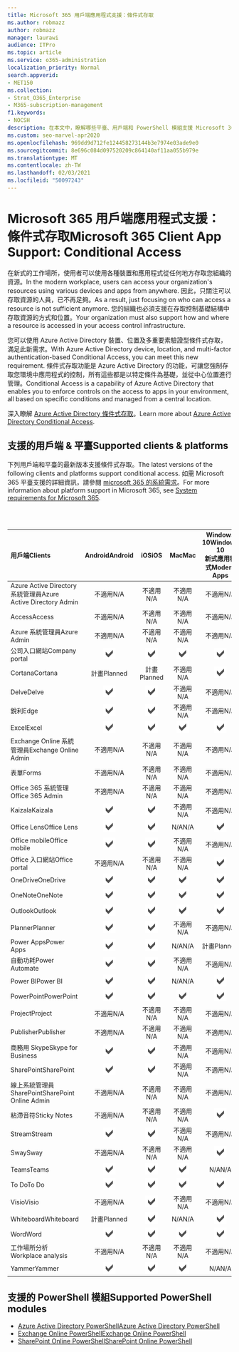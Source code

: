 ```yaml
---
title: Microsoft 365 用戶端應用程式支援：條件式存取
ms.author: robmazz
author: robmazz
manager: laurawi
audience: ITPro
ms.topic: article
ms.service: o365-administration
localization_priority: Normal
search.appverid:
- MET150
ms.collection:
- Strat_O365_Enterprise
- M365-subscription-management
f1.keywords:
- NOCSH
description: 在本文中，瞭解哪些平臺、用戶端和 PowerShell 模組支援 Microsoft 365 的條件式存取。
ms.custom: seo-marvel-apr2020
ms.openlocfilehash: 969dd9d712fe124458273144b3e7974e03ade9e0
ms.sourcegitcommit: 8e696c084d097520209c864140af11aa055b979e
ms.translationtype: MT
ms.contentlocale: zh-TW
ms.lasthandoff: 02/03/2021
ms.locfileid: "50097243"
---
```

# <a name="microsoft-365-client-app-support-conditional-access"></a><span data-ttu-id="de4f2-103">Microsoft 365 用戶端應用程式支援：條件式存取</span><span class="sxs-lookup"><span data-stu-id="de4f2-103">Microsoft 365 Client App Support: Conditional Access</span></span>

<span data-ttu-id="de4f2-104">在新式的工作場所，使用者可以使用各種裝置和應用程式從任何地方存取您組織的資源。</span><span class="sxs-lookup"><span data-stu-id="de4f2-104">In the modern workplace, users can access your organization's resources using various devices and apps from anywhere.</span></span> <span data-ttu-id="de4f2-105">因此，只關注可以存取資源的人員，已不再足夠。</span><span class="sxs-lookup"><span data-stu-id="de4f2-105">As a result, just focusing on who can access a resource is not sufficient anymore.</span></span> <span data-ttu-id="de4f2-106">您的組織也必須支援在存取控制基礎結構中存取資源的方式和位置。</span><span class="sxs-lookup"><span data-stu-id="de4f2-106">Your organization must also support how and where a resource is accessed in your access control infrastructure.</span></span>

<span data-ttu-id="de4f2-107">您可以使用 Azure Active Directory 裝置、位置及多重要素驗證型條件式存取，滿足此新需求。</span><span class="sxs-lookup"><span data-stu-id="de4f2-107">With Azure Active Directory device, location, and multi-factor authentication-based Conditional Access, you can meet this new requirement.</span></span> <span data-ttu-id="de4f2-108">條件式存取功能是 Azure Active Directory 的功能，可讓您強制存取您環境中應用程式的控制，所有這些都是以特定條件為基礎，並從中心位置進行管理。</span><span class="sxs-lookup"><span data-stu-id="de4f2-108">Conditional Access is a capability of Azure Active Directory that enables you to enforce controls on the access to apps in your environment, all based on specific conditions and managed from a central location.</span></span>

<span data-ttu-id="de4f2-109">深入瞭解 [Azure Active Directory 條件式存取](/azure/active-directory/conditional-access/)。</span><span class="sxs-lookup"><span data-stu-id="de4f2-109">Learn more about [Azure Active Directory Conditional Access](/azure/active-directory/conditional-access/).</span></span>

## <a name="supported-clients--platforms"></a><span data-ttu-id="de4f2-110">支援的用戶端 & 平臺</span><span class="sxs-lookup"><span data-stu-id="de4f2-110">Supported clients & platforms</span></span>

<span data-ttu-id="de4f2-111">下列用戶端和平臺的最新版本支援條件式存取。</span><span class="sxs-lookup"><span data-stu-id="de4f2-111">The latest versions of the following clients and platforms support conditional access.</span></span> <span data-ttu-id="de4f2-112">如需 Microsoft 365 平臺支援的詳細資訊，請參閱 [microsoft 365 的系統需求](/microsoft-365/microsoft-365-and-office-resources)。</span><span class="sxs-lookup"><span data-stu-id="de4f2-112">For more information about platform support in Microsoft 365, see [System requirements for Microsoft 365](/microsoft-365/microsoft-365-and-office-resources).</span></span>

<br>
<br>

| <span data-ttu-id="de4f2-113">用戶端</span><span class="sxs-lookup"><span data-stu-id="de4f2-113">Clients</span></span> | <span data-ttu-id="de4f2-114">Android</span><span class="sxs-lookup"><span data-stu-id="de4f2-114">Android</span></span> | <span data-ttu-id="de4f2-115">iOS</span><span class="sxs-lookup"><span data-stu-id="de4f2-115">iOS</span></span> | <span data-ttu-id="de4f2-116">Mac</span><span class="sxs-lookup"><span data-stu-id="de4f2-116">Mac</span></span>| <span data-ttu-id="de4f2-117">Windows 10</span><span class="sxs-lookup"><span data-stu-id="de4f2-117">Windows 10</span></span> <br> <span data-ttu-id="de4f2-118">新式應用程式</span><span class="sxs-lookup"><span data-stu-id="de4f2-118">Modern Apps</span></span>| <span data-ttu-id="de4f2-119">Windows 10</span><span class="sxs-lookup"><span data-stu-id="de4f2-119">Windows 10</span></span> <br> <span data-ttu-id="de4f2-120">桌上型電腦</span><span class="sxs-lookup"><span data-stu-id="de4f2-120">Desktop</span></span> |
|:---|:---:|:---:|:---:|:---:|:---:|
| <span data-ttu-id="de4f2-121">Azure Active Directory 系統管理員</span><span class="sxs-lookup"><span data-stu-id="de4f2-121">Azure Active Directory Admin</span></span> | <span data-ttu-id="de4f2-122">不適用</span><span class="sxs-lookup"><span data-stu-id="de4f2-122">N/A</span></span> | <span data-ttu-id="de4f2-123">不適用</span><span class="sxs-lookup"><span data-stu-id="de4f2-123">N/A</span></span> | <span data-ttu-id="de4f2-124">不適用</span><span class="sxs-lookup"><span data-stu-id="de4f2-124">N/A</span></span> | <span data-ttu-id="de4f2-125">不適用</span><span class="sxs-lookup"><span data-stu-id="de4f2-125">N/A</span></span> | ![支援](../media/check-mark.png) |
| <span data-ttu-id="de4f2-127">Access</span><span class="sxs-lookup"><span data-stu-id="de4f2-127">Access</span></span> | <span data-ttu-id="de4f2-128">不適用</span><span class="sxs-lookup"><span data-stu-id="de4f2-128">N/A</span></span> | <span data-ttu-id="de4f2-129">不適用</span><span class="sxs-lookup"><span data-stu-id="de4f2-129">N/A</span></span> | <span data-ttu-id="de4f2-130">不適用</span><span class="sxs-lookup"><span data-stu-id="de4f2-130">N/A</span></span> | <span data-ttu-id="de4f2-131">不適用</span><span class="sxs-lookup"><span data-stu-id="de4f2-131">N/A</span></span> | ![支援](../media/check-mark.png) |
| <span data-ttu-id="de4f2-133">Azure 系統管理員</span><span class="sxs-lookup"><span data-stu-id="de4f2-133">Azure Admin</span></span> | <span data-ttu-id="de4f2-134">不適用</span><span class="sxs-lookup"><span data-stu-id="de4f2-134">N/A</span></span> | <span data-ttu-id="de4f2-135">不適用</span><span class="sxs-lookup"><span data-stu-id="de4f2-135">N/A</span></span> | <span data-ttu-id="de4f2-136">不適用</span><span class="sxs-lookup"><span data-stu-id="de4f2-136">N/A</span></span> | <span data-ttu-id="de4f2-137">不適用</span><span class="sxs-lookup"><span data-stu-id="de4f2-137">N/A</span></span> | <span data-ttu-id="de4f2-138">不適用</span><span class="sxs-lookup"><span data-stu-id="de4f2-138">N/A</span></span> |
| <span data-ttu-id="de4f2-139">公司入口網站</span><span class="sxs-lookup"><span data-stu-id="de4f2-139">Company portal</span></span> | ![支援](../media/check-mark.png) | ![支援](../media/check-mark.png) | ![支援](../media/check-mark.png) | ![支援](../media/check-mark.png) | <span data-ttu-id="de4f2-144">N/A</span><span class="sxs-lookup"><span data-stu-id="de4f2-144">N/A</span></span> |
| <span data-ttu-id="de4f2-145">Cortana</span><span class="sxs-lookup"><span data-stu-id="de4f2-145">Cortana</span></span> | <span data-ttu-id="de4f2-146">計畫</span><span class="sxs-lookup"><span data-stu-id="de4f2-146">Planned</span></span> | <span data-ttu-id="de4f2-147">計畫</span><span class="sxs-lookup"><span data-stu-id="de4f2-147">Planned</span></span> | <span data-ttu-id="de4f2-148">不適用</span><span class="sxs-lookup"><span data-stu-id="de4f2-148">N/A</span></span> | ![支援](../media/check-mark.png) | <span data-ttu-id="de4f2-150">N/A</span><span class="sxs-lookup"><span data-stu-id="de4f2-150">N/A</span></span> |
| <span data-ttu-id="de4f2-151">Delve</span><span class="sxs-lookup"><span data-stu-id="de4f2-151">Delve</span></span> | ![支援](../media/check-mark.png) | ![支援](../media/check-mark.png) | <span data-ttu-id="de4f2-154">不適用</span><span class="sxs-lookup"><span data-stu-id="de4f2-154">N/A</span></span> | <span data-ttu-id="de4f2-155">不適用</span><span class="sxs-lookup"><span data-stu-id="de4f2-155">N/A</span></span> | <span data-ttu-id="de4f2-156">不適用</span><span class="sxs-lookup"><span data-stu-id="de4f2-156">N/A</span></span> |
| <span data-ttu-id="de4f2-157">銳利</span><span class="sxs-lookup"><span data-stu-id="de4f2-157">Edge</span></span> | ![支援](../media/check-mark.png) | ![支援](../media/check-mark.png) | <span data-ttu-id="de4f2-160">不適用</span><span class="sxs-lookup"><span data-stu-id="de4f2-160">N/A</span></span> | <span data-ttu-id="de4f2-161">不適用</span><span class="sxs-lookup"><span data-stu-id="de4f2-161">N/A</span></span> | ![支援](../media/check-mark.png) |
| <span data-ttu-id="de4f2-163">Excel</span><span class="sxs-lookup"><span data-stu-id="de4f2-163">Excel</span></span> | ![支援](../media/check-mark.png) | ![支援](../media/check-mark.png) | ![支援](../media/check-mark.png) | ![支援](../media/check-mark.png) | ![支援](../media/check-mark.png) |
| <span data-ttu-id="de4f2-169">Exchange Online 系統管理員</span><span class="sxs-lookup"><span data-stu-id="de4f2-169">Exchange Online Admin</span></span> | <span data-ttu-id="de4f2-170">不適用</span><span class="sxs-lookup"><span data-stu-id="de4f2-170">N/A</span></span> | <span data-ttu-id="de4f2-171">不適用</span><span class="sxs-lookup"><span data-stu-id="de4f2-171">N/A</span></span> | <span data-ttu-id="de4f2-172">不適用</span><span class="sxs-lookup"><span data-stu-id="de4f2-172">N/A</span></span> | <span data-ttu-id="de4f2-173">不適用</span><span class="sxs-lookup"><span data-stu-id="de4f2-173">N/A</span></span> | ![支援](../media/check-mark.png) |
| <span data-ttu-id="de4f2-175">表單</span><span class="sxs-lookup"><span data-stu-id="de4f2-175">Forms</span></span> | <span data-ttu-id="de4f2-176">不適用</span><span class="sxs-lookup"><span data-stu-id="de4f2-176">N/A</span></span> | <span data-ttu-id="de4f2-177">不適用</span><span class="sxs-lookup"><span data-stu-id="de4f2-177">N/A</span></span> | <span data-ttu-id="de4f2-178">不適用</span><span class="sxs-lookup"><span data-stu-id="de4f2-178">N/A</span></span> | <span data-ttu-id="de4f2-179">不適用</span><span class="sxs-lookup"><span data-stu-id="de4f2-179">N/A</span></span> | <span data-ttu-id="de4f2-180">不適用</span><span class="sxs-lookup"><span data-stu-id="de4f2-180">N/A</span></span> |
| <span data-ttu-id="de4f2-181">Office 365 系統管理</span><span class="sxs-lookup"><span data-stu-id="de4f2-181">Office 365 Admin</span></span> | <span data-ttu-id="de4f2-182">不適用</span><span class="sxs-lookup"><span data-stu-id="de4f2-182">N/A</span></span> | <span data-ttu-id="de4f2-183">不適用</span><span class="sxs-lookup"><span data-stu-id="de4f2-183">N/A</span></span> | <span data-ttu-id="de4f2-184">不適用</span><span class="sxs-lookup"><span data-stu-id="de4f2-184">N/A</span></span> | <span data-ttu-id="de4f2-185">不適用</span><span class="sxs-lookup"><span data-stu-id="de4f2-185">N/A</span></span> | ![支援](../media/check-mark.png) |  |
| <span data-ttu-id="de4f2-187">Kaizala</span><span class="sxs-lookup"><span data-stu-id="de4f2-187">Kaizala</span></span> | ![支援](../media/check-mark.png) | ![支援](../media/check-mark.png) | <span data-ttu-id="de4f2-190">不適用</span><span class="sxs-lookup"><span data-stu-id="de4f2-190">N/A</span></span> | <span data-ttu-id="de4f2-191">不適用</span><span class="sxs-lookup"><span data-stu-id="de4f2-191">N/A</span></span> | <span data-ttu-id="de4f2-192">不適用</span><span class="sxs-lookup"><span data-stu-id="de4f2-192">N/A</span></span> |
| <span data-ttu-id="de4f2-193">Office Lens</span><span class="sxs-lookup"><span data-stu-id="de4f2-193">Office Lens</span></span>| ![支援](../media/check-mark.png) | ![支援](../media/check-mark.png) | <span data-ttu-id="de4f2-196">N/A</span><span class="sxs-lookup"><span data-stu-id="de4f2-196">N/A</span></span> | ![支援](../media/check-mark.png) | <span data-ttu-id="de4f2-198">N/A</span><span class="sxs-lookup"><span data-stu-id="de4f2-198">N/A</span></span> |
| <span data-ttu-id="de4f2-199">Office mobile</span><span class="sxs-lookup"><span data-stu-id="de4f2-199">Office mobile</span></span> | ![支援](../media/check-mark.png) | ![支援](../media/check-mark.png) | <span data-ttu-id="de4f2-202">不適用</span><span class="sxs-lookup"><span data-stu-id="de4f2-202">N/A</span></span> | <span data-ttu-id="de4f2-203">不適用</span><span class="sxs-lookup"><span data-stu-id="de4f2-203">N/A</span></span> | <span data-ttu-id="de4f2-204">不適用</span><span class="sxs-lookup"><span data-stu-id="de4f2-204">N/A</span></span> |
| <span data-ttu-id="de4f2-205">Office 入口網站</span><span class="sxs-lookup"><span data-stu-id="de4f2-205">Office portal</span></span> | <span data-ttu-id="de4f2-206">不適用</span><span class="sxs-lookup"><span data-stu-id="de4f2-206">N/A</span></span> | <span data-ttu-id="de4f2-207">不適用</span><span class="sxs-lookup"><span data-stu-id="de4f2-207">N/A</span></span> | <span data-ttu-id="de4f2-208">不適用</span><span class="sxs-lookup"><span data-stu-id="de4f2-208">N/A</span></span> | ![支援](../media/check-mark.png) | <span data-ttu-id="de4f2-210">N/A</span><span class="sxs-lookup"><span data-stu-id="de4f2-210">N/A</span></span> |
| <span data-ttu-id="de4f2-211">OneDrive</span><span class="sxs-lookup"><span data-stu-id="de4f2-211">OneDrive</span></span> | ![支援](../media/check-mark.png) | ![支援](../media/check-mark.png) | ![支援](../media/check-mark.png) | ![支援](../media/check-mark.png) | ![支援](../media/check-mark.png) |
| <span data-ttu-id="de4f2-217">OneNote</span><span class="sxs-lookup"><span data-stu-id="de4f2-217">OneNote</span></span> | ![支援](../media/check-mark.png) | ![支援](../media/check-mark.png) | ![支援](../media/check-mark.png) | ![支援](../media/check-mark.png) | ![支援](../media/check-mark.png) |
| <span data-ttu-id="de4f2-223">Outlook</span><span class="sxs-lookup"><span data-stu-id="de4f2-223">Outlook</span></span> | ![支援](../media/check-mark.png) | ![支援](../media/check-mark.png) | ![支援](../media/check-mark.png) | ![支援](../media/check-mark.png) | ![支援](../media/check-mark.png) |
| <span data-ttu-id="de4f2-229">Planner</span><span class="sxs-lookup"><span data-stu-id="de4f2-229">Planner</span></span> | ![支援](../media/check-mark.png) | ![支援](../media/check-mark.png) | <span data-ttu-id="de4f2-232">不適用</span><span class="sxs-lookup"><span data-stu-id="de4f2-232">N/A</span></span> | <span data-ttu-id="de4f2-233">不適用</span><span class="sxs-lookup"><span data-stu-id="de4f2-233">N/A</span></span> | <span data-ttu-id="de4f2-234">不適用</span><span class="sxs-lookup"><span data-stu-id="de4f2-234">N/A</span></span> |
| <span data-ttu-id="de4f2-235">Power Apps</span><span class="sxs-lookup"><span data-stu-id="de4f2-235">Power Apps</span></span> | ![支援](../media/check-mark.png) | ![支援](../media/check-mark.png) | <span data-ttu-id="de4f2-238">N/A</span><span class="sxs-lookup"><span data-stu-id="de4f2-238">N/A</span></span> | <span data-ttu-id="de4f2-239">計畫</span><span class="sxs-lookup"><span data-stu-id="de4f2-239">Planned</span></span> | <span data-ttu-id="de4f2-240">不適用</span><span class="sxs-lookup"><span data-stu-id="de4f2-240">N/A</span></span> |
| <span data-ttu-id="de4f2-241">自動功耗</span><span class="sxs-lookup"><span data-stu-id="de4f2-241">Power Automate</span></span> | ![支援](../media/check-mark.png) | ![支援](../media/check-mark.png) | <span data-ttu-id="de4f2-244">不適用</span><span class="sxs-lookup"><span data-stu-id="de4f2-244">N/A</span></span> | <span data-ttu-id="de4f2-245">不適用</span><span class="sxs-lookup"><span data-stu-id="de4f2-245">N/A</span></span> | <span data-ttu-id="de4f2-246">不適用</span><span class="sxs-lookup"><span data-stu-id="de4f2-246">N/A</span></span> |
| <span data-ttu-id="de4f2-247">Power BI</span><span class="sxs-lookup"><span data-stu-id="de4f2-247">Power BI</span></span> | ![支援](../media/check-mark.png) | ![支援](../media/check-mark.png) | <span data-ttu-id="de4f2-250">N/A</span><span class="sxs-lookup"><span data-stu-id="de4f2-250">N/A</span></span> | ![支援](../media/check-mark.png) | ![支援](../media/check-mark.png) |
| <span data-ttu-id="de4f2-253">PowerPoint</span><span class="sxs-lookup"><span data-stu-id="de4f2-253">PowerPoint</span></span> | ![支援](../media/check-mark.png) | ![支援](../media/check-mark.png) | ![支援](../media/check-mark.png) | ![支援](../media/check-mark.png) | ![支援](../media/check-mark.png) |
| <span data-ttu-id="de4f2-259">Project</span><span class="sxs-lookup"><span data-stu-id="de4f2-259">Project</span></span> | <span data-ttu-id="de4f2-260">不適用</span><span class="sxs-lookup"><span data-stu-id="de4f2-260">N/A</span></span> | <span data-ttu-id="de4f2-261">不適用</span><span class="sxs-lookup"><span data-stu-id="de4f2-261">N/A</span></span> | <span data-ttu-id="de4f2-262">不適用</span><span class="sxs-lookup"><span data-stu-id="de4f2-262">N/A</span></span> | <span data-ttu-id="de4f2-263">不適用</span><span class="sxs-lookup"><span data-stu-id="de4f2-263">N/A</span></span> | ![支援](../media/check-mark.png) |
| <span data-ttu-id="de4f2-265">Publisher</span><span class="sxs-lookup"><span data-stu-id="de4f2-265">Publisher</span></span> | <span data-ttu-id="de4f2-266">不適用</span><span class="sxs-lookup"><span data-stu-id="de4f2-266">N/A</span></span> | <span data-ttu-id="de4f2-267">不適用</span><span class="sxs-lookup"><span data-stu-id="de4f2-267">N/A</span></span> | <span data-ttu-id="de4f2-268">不適用</span><span class="sxs-lookup"><span data-stu-id="de4f2-268">N/A</span></span> | <span data-ttu-id="de4f2-269">不適用</span><span class="sxs-lookup"><span data-stu-id="de4f2-269">N/A</span></span> | ![支援](../media/check-mark.png) |
| <span data-ttu-id="de4f2-271">商務用 Skype</span><span class="sxs-lookup"><span data-stu-id="de4f2-271">Skype for Business</span></span> | ![支援](../media/check-mark.png) | ![支援](../media/check-mark.png) | <span data-ttu-id="de4f2-274">不適用</span><span class="sxs-lookup"><span data-stu-id="de4f2-274">N/A</span></span> | <span data-ttu-id="de4f2-275">不適用</span><span class="sxs-lookup"><span data-stu-id="de4f2-275">N/A</span></span> | <span data-ttu-id="de4f2-276">不適用</span><span class="sxs-lookup"><span data-stu-id="de4f2-276">N/A</span></span> ||
| <span data-ttu-id="de4f2-277">SharePoint</span><span class="sxs-lookup"><span data-stu-id="de4f2-277">SharePoint</span></span> | ![支援](../media/check-mark.png) | ![支援](../media/check-mark.png) | <span data-ttu-id="de4f2-280">不適用</span><span class="sxs-lookup"><span data-stu-id="de4f2-280">N/A</span></span> | <span data-ttu-id="de4f2-281">不適用</span><span class="sxs-lookup"><span data-stu-id="de4f2-281">N/A</span></span> | <span data-ttu-id="de4f2-282">不適用</span><span class="sxs-lookup"><span data-stu-id="de4f2-282">N/A</span></span> |
| <span data-ttu-id="de4f2-283">線上系統管理員 SharePoint</span><span class="sxs-lookup"><span data-stu-id="de4f2-283">SharePoint Online Admin</span></span> | <span data-ttu-id="de4f2-284">不適用</span><span class="sxs-lookup"><span data-stu-id="de4f2-284">N/A</span></span> | <span data-ttu-id="de4f2-285">不適用</span><span class="sxs-lookup"><span data-stu-id="de4f2-285">N/A</span></span> | <span data-ttu-id="de4f2-286">不適用</span><span class="sxs-lookup"><span data-stu-id="de4f2-286">N/A</span></span> | <span data-ttu-id="de4f2-287">不適用</span><span class="sxs-lookup"><span data-stu-id="de4f2-287">N/A</span></span> | ![支援](../media/check-mark.png) |
| <span data-ttu-id="de4f2-289">粘滯音符</span><span class="sxs-lookup"><span data-stu-id="de4f2-289">Sticky Notes</span></span> | <span data-ttu-id="de4f2-290">不適用</span><span class="sxs-lookup"><span data-stu-id="de4f2-290">N/A</span></span> | <span data-ttu-id="de4f2-291">不適用</span><span class="sxs-lookup"><span data-stu-id="de4f2-291">N/A</span></span> | <span data-ttu-id="de4f2-292">不適用</span><span class="sxs-lookup"><span data-stu-id="de4f2-292">N/A</span></span> | ![支援](../media/check-mark.png) | <span data-ttu-id="de4f2-294">N/A</span><span class="sxs-lookup"><span data-stu-id="de4f2-294">N/A</span></span> |
| <span data-ttu-id="de4f2-295">Stream</span><span class="sxs-lookup"><span data-stu-id="de4f2-295">Stream</span></span> | ![支援](../media/check-mark.png) | ![支援](../media/check-mark.png) | <span data-ttu-id="de4f2-298">不適用</span><span class="sxs-lookup"><span data-stu-id="de4f2-298">N/A</span></span> | <span data-ttu-id="de4f2-299">不適用</span><span class="sxs-lookup"><span data-stu-id="de4f2-299">N/A</span></span> | <span data-ttu-id="de4f2-300">不適用</span><span class="sxs-lookup"><span data-stu-id="de4f2-300">N/A</span></span> |
| <span data-ttu-id="de4f2-301">Sway</span><span class="sxs-lookup"><span data-stu-id="de4f2-301">Sway</span></span> | <span data-ttu-id="de4f2-302">不適用</span><span class="sxs-lookup"><span data-stu-id="de4f2-302">N/A</span></span> | <span data-ttu-id="de4f2-303">不適用</span><span class="sxs-lookup"><span data-stu-id="de4f2-303">N/A</span></span> | <span data-ttu-id="de4f2-304">不適用</span><span class="sxs-lookup"><span data-stu-id="de4f2-304">N/A</span></span> | ![支援](../media/check-mark.png) | <span data-ttu-id="de4f2-306">N/A</span><span class="sxs-lookup"><span data-stu-id="de4f2-306">N/A</span></span> |
| <span data-ttu-id="de4f2-307">Teams</span><span class="sxs-lookup"><span data-stu-id="de4f2-307">Teams</span></span> | ![支援](../media/check-mark.png) | ![支援](../media/check-mark.png) | ![支援](../media/check-mark.png) | <span data-ttu-id="de4f2-311">N/A</span><span class="sxs-lookup"><span data-stu-id="de4f2-311">N/A</span></span> | ![支援](../media/check-mark.png) |
| <span data-ttu-id="de4f2-313">To Do</span><span class="sxs-lookup"><span data-stu-id="de4f2-313">To Do</span></span> | ![支援](../media/check-mark.png) | ![支援](../media/check-mark.png) | ![支援](../media/check-mark.png) | ![支援](../media/check-mark.png) | <span data-ttu-id="de4f2-318">N/A</span><span class="sxs-lookup"><span data-stu-id="de4f2-318">N/A</span></span> |
| <span data-ttu-id="de4f2-319">Visio</span><span class="sxs-lookup"><span data-stu-id="de4f2-319">Visio</span></span> | <span data-ttu-id="de4f2-320">不適用</span><span class="sxs-lookup"><span data-stu-id="de4f2-320">N/A</span></span> | ![支援](../media/check-mark.png) | <span data-ttu-id="de4f2-322">不適用</span><span class="sxs-lookup"><span data-stu-id="de4f2-322">N/A</span></span> | <span data-ttu-id="de4f2-323">不適用</span><span class="sxs-lookup"><span data-stu-id="de4f2-323">N/A</span></span> | ![支援](../media/check-mark.png) |
| <span data-ttu-id="de4f2-325">Whiteboard</span><span class="sxs-lookup"><span data-stu-id="de4f2-325">Whiteboard</span></span> | <span data-ttu-id="de4f2-326">計畫</span><span class="sxs-lookup"><span data-stu-id="de4f2-326">Planned</span></span> | ![支援](../media/check-mark.png) | <span data-ttu-id="de4f2-328">N/A</span><span class="sxs-lookup"><span data-stu-id="de4f2-328">N/A</span></span> | ![支援](../media/check-mark.png) | <span data-ttu-id="de4f2-330">N/A</span><span class="sxs-lookup"><span data-stu-id="de4f2-330">N/A</span></span> |
| <span data-ttu-id="de4f2-331">Word</span><span class="sxs-lookup"><span data-stu-id="de4f2-331">Word</span></span> | ![支援](../media/check-mark.png) | ![支援](../media/check-mark.png) | ![支援](../media/check-mark.png) | ![支援](../media/check-mark.png) | ![支援](../media/check-mark.png) |
| <span data-ttu-id="de4f2-337">工作場所分析</span><span class="sxs-lookup"><span data-stu-id="de4f2-337">Workplace analysis</span></span> | <span data-ttu-id="de4f2-338">不適用</span><span class="sxs-lookup"><span data-stu-id="de4f2-338">N/A</span></span> | <span data-ttu-id="de4f2-339">不適用</span><span class="sxs-lookup"><span data-stu-id="de4f2-339">N/A</span></span> | <span data-ttu-id="de4f2-340">不適用</span><span class="sxs-lookup"><span data-stu-id="de4f2-340">N/A</span></span> | <span data-ttu-id="de4f2-341">不適用</span><span class="sxs-lookup"><span data-stu-id="de4f2-341">N/A</span></span> | <span data-ttu-id="de4f2-342">不適用</span><span class="sxs-lookup"><span data-stu-id="de4f2-342">N/A</span></span> |
| <span data-ttu-id="de4f2-343">Yammer</span><span class="sxs-lookup"><span data-stu-id="de4f2-343">Yammer</span></span> | ![支援](../media/check-mark.png) | ![支援](../media/check-mark.png) | ![支援](../media/check-mark.png) | <span data-ttu-id="de4f2-347">N/A</span><span class="sxs-lookup"><span data-stu-id="de4f2-347">N/A</span></span> | ![支援](../media/check-mark.png) |

## <a name="supported-powershell-modules"></a><span data-ttu-id="de4f2-349">支援的 PowerShell 模組</span><span class="sxs-lookup"><span data-stu-id="de4f2-349">Supported PowerShell modules</span></span>

- [<span data-ttu-id="de4f2-350">Azure Active Directory PowerShell</span><span class="sxs-lookup"><span data-stu-id="de4f2-350">Azure Active Directory PowerShell</span></span>](/powershell/azure/active-directory/overview?view=azureadps-2.0)
- [<span data-ttu-id="de4f2-351">Exchange Online PowerShell</span><span class="sxs-lookup"><span data-stu-id="de4f2-351">Exchange Online PowerShell</span></span>](/powershell/exchange/exchange-online-powershell)
- [<span data-ttu-id="de4f2-352">SharePoint Online PowerShell</span><span class="sxs-lookup"><span data-stu-id="de4f2-352">SharePoint Online PowerShell</span></span>](/powershell/sharepoint/sharepoint-online/connect-sharepoint-online)
